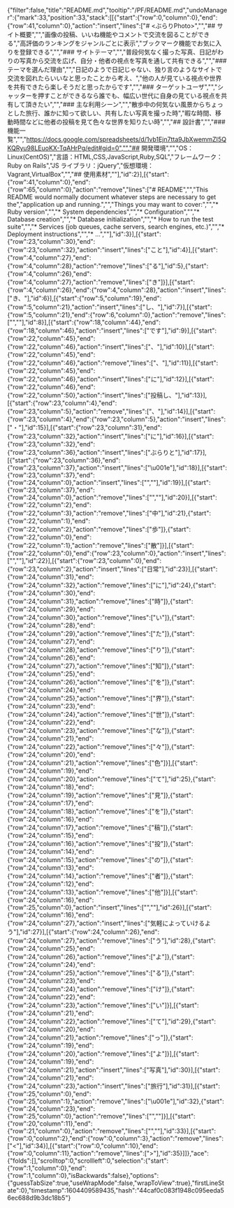 {"filter":false,"title":"README.md","tooltip":"/PF/README.md","undoManager":{"mark":33,"position":33,"stack":[[{"start":{"row":0,"column":0},"end":{"row":41,"column":0},"action":"insert","lines":["# <ぶらりPhoto>","","## サイト概要","","画像の投稿、いいね機能やコメントで交流を図ることができる","高評価のランキングをジャンルごとに表示","ブックマーク機能でお気に入りを登録できる","","### サイトテーマ","","普段何気なく撮った写真、日記がわりの写真から交流を広げ、自分・他者の視点を写真を通して共有できる","","### テーマを選んだ理由","","日記のようで日記じゃない、独り言のようなサイトで交流を図れたらいいなと思ったことから考え、","他の人が見ている視点や世界を共有できたら楽しそうだと思ったからです","","### ターゲットユーザ","","シャッターを押すことができるなら誰でも、幅広い世代に自身の見ている視点を共有して頂きたい","","### 主な利用シーン","","散歩中の何気ない風景からちょっとした旅行、誰かに知って欲しい、共有したい写真を撮った時","暇な時間、移動時間などに他者の投稿を見て色々な世界を知りたい時","","## 設計書","","### 機能一覧","","https://docs.google.com/spreadsheets/d/1vb1Ejn7tta9JbXwemmZI5QKQRyu98LEuoKX-TqAHrPg/edit#gid=0","","## 開発環境","","OS：Linux(CentOS)","言語：HTML,CSS,JavaScript,Ruby,SQL","フレームワーク：Ruby on Rails","JS ライブラリ：jQuery","仮想環境：Vagrant,VirtualBox","","## 使用素材",""],"id":2}],[{"start":{"row":41,"column":0},"end":{"row":65,"column":0},"action":"remove","lines":["# README","","This README would normally document whatever steps are necessary to get the","application up and running.","","Things you may want to cover:","","* Ruby version","","* System dependencies","","* Configuration","","* Database creation","","* Database initialization","","* How to run the test suite","","* Services (job queues, cache servers, search engines, etc.)","","* Deployment instructions","","* ...",""],"id":3}],[{"start":{"row":23,"column":30},"end":{"row":23,"column":32},"action":"insert","lines":["こと"],"id":4}],[{"start":{"row":4,"column":27},"end":{"row":4,"column":28},"action":"remove","lines":["る"],"id":5},{"start":{"row":4,"column":26},"end":{"row":4,"column":27},"action":"remove","lines":["き"]}],[{"start":{"row":4,"column":26},"end":{"row":4,"column":28},"action":"insert","lines":["き、"],"id":6}],[{"start":{"row":5,"column":19},"end":{"row":5,"column":21},"action":"insert","lines":["し、"],"id":7}],[{"start":{"row":5,"column":21},"end":{"row":6,"column":0},"action":"remove","lines":["",""],"id":8}],[{"start":{"row":18,"column":44},"end":{"row":18,"column":46},"action":"insert","lines":["です"],"id":9}],[{"start":{"row":22,"column":45},"end":{"row":22,"column":46},"action":"insert","lines":["、"],"id":10}],[{"start":{"row":22,"column":45},"end":{"row":22,"column":46},"action":"remove","lines":["、"],"id":11}],[{"start":{"row":22,"column":45},"end":{"row":22,"column":46},"action":"insert","lines":["に"],"id":12}],[{"start":{"row":22,"column":46},"end":{"row":22,"column":50},"action":"insert","lines":["投稿し、"],"id":13}],[{"start":{"row":23,"column":4},"end":{"row":23,"column":5},"action":"remove","lines":["、"],"id":14}],[{"start":{"row":23,"column":4},"end":{"row":23,"column":5},"action":"insert","lines":["・"],"id":15}],[{"start":{"row":23,"column":31},"end":{"row":23,"column":32},"action":"insert","lines":["に"],"id":16}],[{"start":{"row":23,"column":32},"end":{"row":23,"column":36},"action":"insert","lines":["ぶらりと"],"id":17}],[{"start":{"row":23,"column":36},"end":{"row":23,"column":37},"action":"insert","lines":["\u001e"],"id":18}],[{"start":{"row":23,"column":37},"end":{"row":24,"column":0},"action":"insert","lines":["",""],"id":19}],[{"start":{"row":23,"column":37},"end":{"row":24,"column":0},"action":"remove","lines":["",""],"id":20}],[{"start":{"row":22,"column":2},"end":{"row":22,"column":3},"action":"remove","lines":["中"],"id":21},{"start":{"row":22,"column":1},"end":{"row":22,"column":2},"action":"remove","lines":["歩"]},{"start":{"row":22,"column":0},"end":{"row":22,"column":1},"action":"remove","lines":["散"]}],[{"start":{"row":22,"column":0},"end":{"row":23,"column":0},"action":"insert","lines":["",""],"id":22}],[{"start":{"row":23,"column":0},"end":{"row":23,"column":2},"action":"insert","lines":["日常"],"id":23}],[{"start":{"row":24,"column":31},"end":{"row":24,"column":32},"action":"remove","lines":["に"],"id":24},{"start":{"row":24,"column":30},"end":{"row":24,"column":31},"action":"remove","lines":["時"]},{"start":{"row":24,"column":29},"end":{"row":24,"column":30},"action":"remove","lines":["い"]},{"start":{"row":24,"column":28},"end":{"row":24,"column":29},"action":"remove","lines":["た"]},{"start":{"row":24,"column":27},"end":{"row":24,"column":28},"action":"remove","lines":["り"]},{"start":{"row":24,"column":26},"end":{"row":24,"column":27},"action":"remove","lines":["知"]},{"start":{"row":24,"column":25},"end":{"row":24,"column":26},"action":"remove","lines":["を"]},{"start":{"row":24,"column":24},"end":{"row":24,"column":25},"action":"remove","lines":["界"]},{"start":{"row":24,"column":23},"end":{"row":24,"column":24},"action":"remove","lines":["世"]},{"start":{"row":24,"column":22},"end":{"row":24,"column":23},"action":"remove","lines":["な"]},{"start":{"row":24,"column":21},"end":{"row":24,"column":22},"action":"remove","lines":["々"]},{"start":{"row":24,"column":20},"end":{"row":24,"column":21},"action":"remove","lines":["色"]}],[{"start":{"row":24,"column":19},"end":{"row":24,"column":20},"action":"remove","lines":["て"],"id":25},{"start":{"row":24,"column":18},"end":{"row":24,"column":19},"action":"remove","lines":["見"]},{"start":{"row":24,"column":17},"end":{"row":24,"column":18},"action":"remove","lines":["を"]},{"start":{"row":24,"column":16},"end":{"row":24,"column":17},"action":"remove","lines":["稿"]},{"start":{"row":24,"column":15},"end":{"row":24,"column":16},"action":"remove","lines":["投"]},{"start":{"row":24,"column":14},"end":{"row":24,"column":15},"action":"remove","lines":["の"]},{"start":{"row":24,"column":13},"end":{"row":24,"column":14},"action":"remove","lines":["者"]},{"start":{"row":24,"column":12},"end":{"row":24,"column":13},"action":"remove","lines":["他"]}],[{"start":{"row":24,"column":16},"end":{"row":25,"column":0},"action":"insert","lines":["",""],"id":26}],[{"start":{"row":24,"column":16},"end":{"row":24,"column":27},"action":"insert","lines":["気軽によっていけるよう"],"id":27}],[{"start":{"row":24,"column":26},"end":{"row":24,"column":27},"action":"remove","lines":["う"],"id":28},{"start":{"row":24,"column":25},"end":{"row":24,"column":26},"action":"remove","lines":["よ"]},{"start":{"row":24,"column":24},"end":{"row":24,"column":25},"action":"remove","lines":["る"]},{"start":{"row":24,"column":23},"end":{"row":24,"column":24},"action":"remove","lines":["け"]},{"start":{"row":24,"column":22},"end":{"row":24,"column":23},"action":"remove","lines":["い"]}],[{"start":{"row":24,"column":21},"end":{"row":24,"column":22},"action":"remove","lines":["て"],"id":29},{"start":{"row":24,"column":20},"end":{"row":24,"column":21},"action":"remove","lines":["っ"]},{"start":{"row":24,"column":19},"end":{"row":24,"column":20},"action":"remove","lines":["よ"]}],[{"start":{"row":24,"column":19},"end":{"row":24,"column":21},"action":"insert","lines":["写真"],"id":30}],[{"start":{"row":24,"column":21},"end":{"row":24,"column":23},"action":"insert","lines":["旅行"],"id":31}],[{"start":{"row":25,"column":0},"end":{"row":25,"column":1},"action":"remove","lines":["\u001e"],"id":32},{"start":{"row":24,"column":23},"end":{"row":25,"column":0},"action":"remove","lines":["",""]}],[{"start":{"row":20,"column":11},"end":{"row":21,"column":0},"action":"remove","lines":["",""],"id":33}],[{"start":{"row":0,"column":2},"end":{"row":0,"column":3},"action":"remove","lines":["<"],"id":34}],[{"start":{"row":0,"column":10},"end":{"row":0,"column":11},"action":"remove","lines":[">"],"id":35}]]},"ace":{"folds":[],"scrolltop":0,"scrollleft":0,"selection":{"start":{"row":1,"column":0},"end":{"row":1,"column":0},"isBackwards":false},"options":{"guessTabSize":true,"useWrapMode":false,"wrapToView":true},"firstLineState":0},"timestamp":1604409589435,"hash":"44caf0c083f1948c095eeda56ec688d9b3dc18b5"}